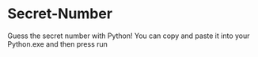 # Secret-Number
Guess the secret number with Python!
You can copy and paste it into your Python.exe and then press run
